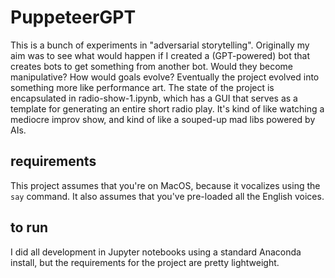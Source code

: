 # PuppeteerGPT
This is a bunch of experiments in "adversarial storytelling". Originally my aim was to see what would happen if I created a (GPT-powered) bot that creates bots to get something from another bot. Would they become manipulative? How would goals evolve? Eventually the project evolved into something more like performance art. The state of the project is encapsulated in radio-show-1.ipynb, which has a GUI that serves as a template for generating an entire short radio play. It's kind of like watching a mediocre improv show, and kind of like a souped-up mad libs powered by AIs.

## requirements
This project assumes that you're on MacOS, because it vocalizes using the `say` command. It also assumes that you've pre-loaded all the English voices. 

## to run
I did all development in Jupyter notebooks using a standard Anaconda install, but the requirements for the project are pretty lightweight.